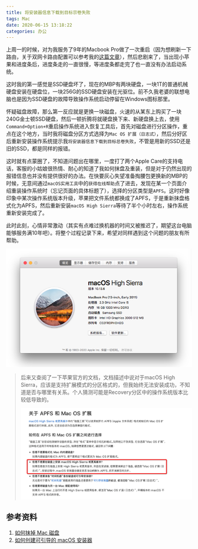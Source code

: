 ```yaml
---
title: 将安装器信息下载到目标宗卷失败
tags: Mac
date: 2020-06-15 13:18:22
categories: 办公
---
```



上周一的时候，对为我服务了9年的Macbook Pro做了一次重启（因为想刷新一下路由，关于双网卡路由配置可以参考我的[这篇文章](https://www.edulinks.cn/2020/05/19/20200519-macos-route/)），然后悲剧来了，当出现小苹果和进度条后，进度条走的一直很慢，等进度条都走完了也一直没有办法启动系统。

这时我的第一感觉是SSD硬盘坏了，现在的MBP有两块硬盘，一块1T的普通机械硬盘安装在硬盘位，一块256G的SSD硬盘安装在光驱位。前不久我老婆的联想电脑也是因为SSD硬盘的故障导致操作系统启动停留在Windows图标那里。

怀疑磁盘故障，那么第一反应就是更换一块磁盘，火速的从某东上购买了一块240G金士顿SSD硬盘，然后一顿折腾将就硬盘换下来、新硬盘换上去，使用`Command+Option+R`重启操作系统进入恢复工具后，首先对磁盘进行分区操作，重点在这个地方，当时我将磁盘分区方式选择为`Mac OS 扩展（日志式）`，然后分好区后重新安装操作系统提示我`将安装器信息下载到目标总卷失败`，不管是用新的SSD还是旧的SSD，都是同样的报错。

这时就有点蒙圈了，不知道问题出在哪里，一度打了两个Apple Care的支持电话，客服的小姑娘很热情、耐心的知道了我如何抹盘及重装，但是对于仍然出现的报错信息也并没有提供很好的办法。在快要灰心失望准备掏腰包更换新的MBP的时候，无意间通过`macOS实用工具`中的`获得在线帮助`点了进去，发现在某一个页面介绍重装操作系统时（忘记页面的具体标题了），选择的分区类型是`APFS`。这时好像印象中某次操作系统版本升级，苹果把文件系统都换成了APFS，于是重新抹盘格式化为APFS，然后重新安装`macOS High Sierra`等待了半个小时左右，操作系统重新安装完成了。

此时此刻，心情非常激动（其实有点难过换机器的时间又被推迟了，期望这台电脑能够服务满10年吧）。将整个过程记录下来，希望对同样遇到这个问题的朋友有所帮助。

![new-clean-mac](20200614-mac-reinstall/new-clean-mac.png)

> 后来又查阅了一下苹果官方的文档，文档描述中说对于macOS High Sierra，应该是支持扩展模式的分区格式的，但我始终无法安装成功，不知道是否与哪里有关系。个人猜测可能是Recovery分区中的操作系统版本比较低导致的。
>
> ![Snip20200615_1](20200614-mac-reinstall/Snip20200615_1.png)

## 参考资料

1. [如何抹掉 Mac 磁盘](https://support.apple.com/zh-cn/HT208496)
2. [如何创建可引导的 macOS 安装器](https://support.apple.com/zh-cn/HT201372)